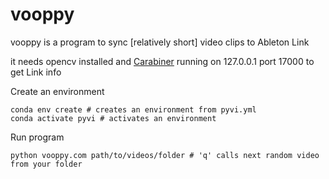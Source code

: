 # vooppy

vooppy is a program to sync [relatively short] video clips to Ableton Link

it needs opencv installed and [Carabiner](https://github.com/Deep-Symmetry/carabiner) running on 127.0.0.1 port 17000 to get Link info

Create an environment

```
conda env create # creates an environment from pyvi.yml
conda activate pyvi # activates an environment
```
Run program
```
python vooppy.com path/to/videos/folder # 'q' calls next random video from your folder 
```
